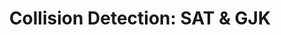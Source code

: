 ---
title: "Collision Detection: SAT & GJK"
summary: 'DESCRIPTION'
datePublished: '7 June 2024'

series:
  seriesName: breadcrumbs-game-physics
  seriesNumber: 4
---